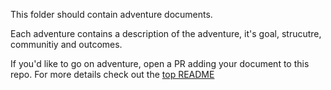 This folder should contain adventure documents.

Each adventure contains a description of the adventure, it's goal, strucutre,
communitiy and outcomes.

If you'd like to go on adventure, open a PR adding your document to this repo.
For more details check out the [top README](../README.md)
